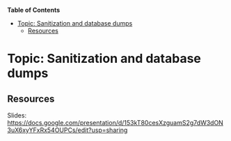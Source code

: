 <!-- START doctoc generated TOC please keep comment here to allow auto update -->
<!-- DON'T EDIT THIS SECTION, INSTEAD RE-RUN doctoc TO UPDATE -->
**Table of Contents**

- [Topic: Sanitization and database dumps](#topic-sanitization-and-database-dumps)
  - [Resources](#resources)

<!-- END doctoc generated TOC please keep comment here to allow auto update -->

# Topic: Sanitization and database dumps

## Resources

Slides: https://docs.google.com/presentation/d/153kT80cesXzguamS2g7dW3dON3uX6xyYFxRx54OUPCs/edit?usp=sharing

